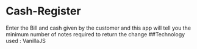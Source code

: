 # Cash-Register
Enter the Bill and cash given by the customer and this app will tell you the minimum number of notes required to return the change
##Technology used : VanillaJS
